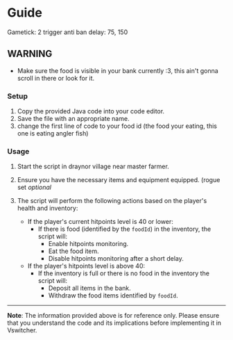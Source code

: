 # Guide
Gametick: 2 trigger
anti ban delay: 75, 150

## WARNING
- Make sure the food is visible in your bank currently :3, this ain't gonna scroll in there or look for it.

### Setup
1. Copy the provided Java code into your code editor.
2. Save the file with an appropriate name.
3. change the first line of code to your food id (the food your eating, this one is eating angler fish)

### Usage
1. Start the script in draynor village near master farmer.
2. Ensure you have the necessary items and equipment equipped. (rogue set *optional*
3. The script will perform the following actions based on the player's health and inventory:

   - If the player's current hitpoints level is 40 or lower:
     - If there is food (identified by the `foodId`) in the inventory, the script will:
       - Enable hitpoints monitoring.
       - Eat the food item.
       - Disable hitpoints monitoring after a short delay.
   - If the player's hitpoints level is above 40:
     - If the inventory is full or there is no food in the inventory the script will:
       - Deposit all items in the bank.
       - Withdraw the food items identified by `foodId`.

---

**Note**: The information provided above is for reference only. Please ensure that you understand the code and its implications before implementing it in Vswitcher.